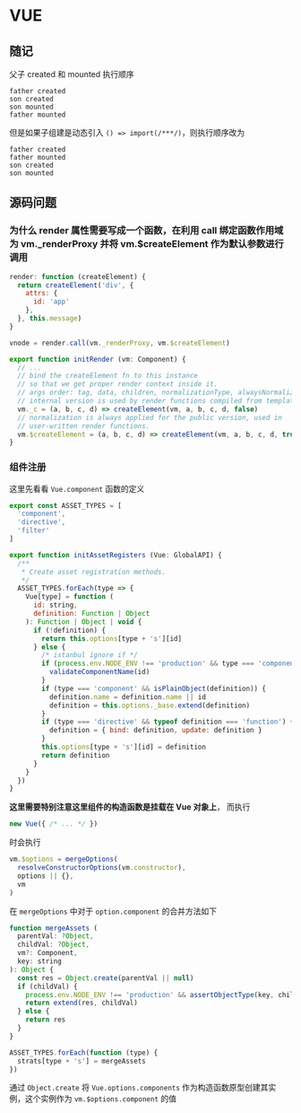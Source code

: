 # VUE

## 随记

父子 created 和 mounted 执行顺序

```shell
father created
son created
son mounted
father mounted
```

但是如果子组建是动态引入 `() => import(/***/)`，则执行顺序改为

```shell
father created
father mounted
son created
son mounted
```

## 源码问题

### 为什么 render 属性需要写成一个函数，在利用 call 绑定函数作用域为 vm._renderProxy 并将 vm.$createElement 作为默认参数进行调用

```js
render: function (createElement) {
  return createElement('div', {
    attrs: {
      id: 'app'
    },
  }, this.message)
}

vnode = render.call(vm._renderProxy, vm.$createElement)

export function initRender (vm: Component) {
  // ...
  // bind the createElement fn to this instance
  // so that we get proper render context inside it.
  // args order: tag, data, children, normalizationType, alwaysNormalize
  // internal version is used by render functions compiled from templates
  vm._c = (a, b, c, d) => createElement(vm, a, b, c, d, false)
  // normalization is always applied for the public version, used in
  // user-written render functions.
  vm.$createElement = (a, b, c, d) => createElement(vm, a, b, c, d, true)
}
```

### 组件注册

这里先看看 `Vue.component` 函数的定义

```js
export const ASSET_TYPES = [
  'component',
  'directive',
  'filter'
]

export function initAssetRegisters (Vue: GlobalAPI) {
  /**
   * Create asset registration methods.
   */
  ASSET_TYPES.forEach(type => {
    Vue[type] = function (
      id: string,
      definition: Function | Object
    ): Function | Object | void {
      if (!definition) {
        return this.options[type + 's'][id]
      } else {
        /* istanbul ignore if */
        if (process.env.NODE_ENV !== 'production' && type === 'component') {
          validateComponentName(id)
        }
        if (type === 'component' && isPlainObject(definition)) {
          definition.name = definition.name || id
          definition = this.options._base.extend(definition)
        }
        if (type === 'directive' && typeof definition === 'function') {
          definition = { bind: definition, update: definition }
        }
        this.options[type + 's'][id] = definition
        return definition
      }
    }
  })
}
```

**这里需要特别注意这里组件的构造函数是挂载在 Vue 对象上**，
而执行

```js
new Vue({ /* ... */ })
```

时会执行

```js
vm.$options = mergeOptions(
  resolveConstructorOptions(vm.constructor),
  options || {},
  vm
)
```

在 `mergeOptions` 中对于 `option.component` 的合并方法如下

```js
function mergeAssets (
  parentVal: ?Object,
  childVal: ?Object,
  vm?: Component,
  key: string
): Object {
  const res = Object.create(parentVal || null)
  if (childVal) {
    process.env.NODE_ENV !== 'production' && assertObjectType(key, childVal, vm)
    return extend(res, childVal)
  } else {
    return res
  }
}

ASSET_TYPES.forEach(function (type) {
  strats[type + 's'] = mergeAssets
})
```

通过 `Object.create` 将 `Vue.options.components` 作为构造函数原型创建其实例，这个实例作为 `vm.$options.component` 的值
